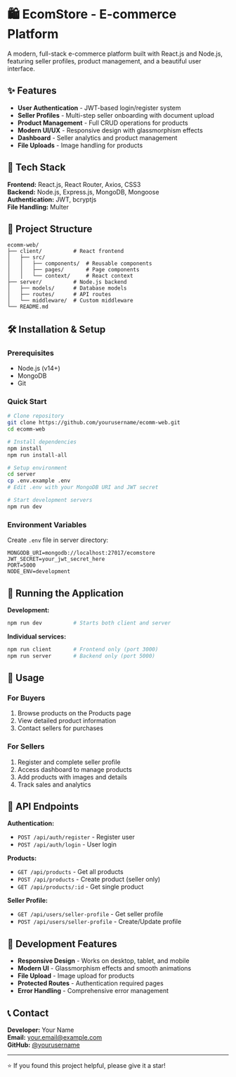 # 🛍️ EcomStore - E-commerce Platform

A modern, full-stack e-commerce platform built with React.js and Node.js, featuring seller profiles, product management, and a beautiful user interface.

## ✨ Features

- **User Authentication** - JWT-based login/register system
- **Seller Profiles** - Multi-step seller onboarding with document upload
- **Product Management** - Full CRUD operations for products
- **Modern UI/UX** - Responsive design with glassmorphism effects
- **Dashboard** - Seller analytics and product management
- **File Uploads** - Image handling for products

## 🚀 Tech Stack

**Frontend:** React.js, React Router, Axios, CSS3  
**Backend:** Node.js, Express.js, MongoDB, Mongoose  
**Authentication:** JWT, bcryptjs  
**File Handling:** Multer  

## 📁 Project Structure

```
ecomm-web/
├── client/          # React frontend
│   ├── src/
│   │   ├── components/  # Reusable components
│   │   ├── pages/       # Page components
│   │   └── context/     # React context
├── server/          # Node.js backend
│   ├── models/      # Database models
│   ├── routes/      # API routes
│   └── middleware/  # Custom middleware
└── README.md
```

## 🛠️ Installation & Setup

### Prerequisites
- Node.js (v14+)
- MongoDB
- Git

### Quick Start
```bash
# Clone repository
git clone https://github.com/yourusername/ecomm-web.git
cd ecomm-web

# Install dependencies
npm install
npm run install-all

# Setup environment
cd server
cp .env.example .env
# Edit .env with your MongoDB URI and JWT secret

# Start development servers
npm run dev
```

### Environment Variables
Create `.env` file in server directory:
```env
MONGODB_URI=mongodb://localhost:27017/ecomstore
JWT_SECRET=your_jwt_secret_here
PORT=5000
NODE_ENV=development
```

## 🚀 Running the Application

**Development:**
```bash
npm run dev          # Starts both client and server
```

**Individual services:**
```bash
npm run client       # Frontend only (port 3000)
npm run server       # Backend only (port 5000)
```

## 📱 Usage

### For Buyers
1. Browse products on the Products page
2. View detailed product information
3. Contact sellers for purchases

### For Sellers
1. Register and complete seller profile
2. Access dashboard to manage products
3. Add products with images and details
4. Track sales and analytics

## 🎯 API Endpoints

**Authentication:**
- `POST /api/auth/register` - Register user
- `POST /api/auth/login` - User login

**Products:**
- `GET /api/products` - Get all products
- `POST /api/products` - Create product (seller only)
- `GET /api/products/:id` - Get single product

**Seller Profile:**
- `GET /api/users/seller-profile` - Get seller profile
- `POST /api/users/seller-profile` - Create/Update profile

## 🔧 Development Features

- **Responsive Design** - Works on desktop, tablet, and mobile
- **Modern UI** - Glassmorphism effects and smooth animations
- **File Upload** - Image upload for products
- **Protected Routes** - Authentication required pages
- **Error Handling** - Comprehensive error management

## 📞 Contact

**Developer:** Your Name  
**Email:** your.email@example.com  
**GitHub:** [@yourusername](https://github.com/yourusername)

---

⭐ If you found this project helpful, please give it a star!